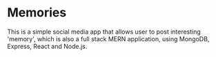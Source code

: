 # Memories
 This is a simple social media app that allows user to post interesting 'memory', which is also a full stack MERN application, using MongoDB, Express, React and Node.js.

